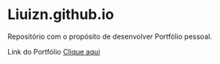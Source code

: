 # Liuizn.github.io
Repositório com o propósito de desenvolver Portfólio pessoal.


Link do Portfólio <a target="_blank" href="https://liuizn.github.io/">Clique aqui </a> 
